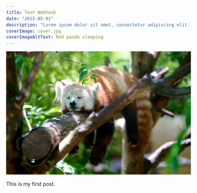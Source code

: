 ```yaml
---
title: Test Webhook
date: "2015-05-01"
description: "Lorem ipsum dolor sit amet, consectetur adipiscing elit. Proin tellus libero, eleifend nec egestas ut, gravida sed nisi. Orci varius natoque penatibus et magnis dis parturient montes, nascetur ridiculus mus. Duis ac dolor euismod, rhoncus sem in, convallis quam. Quisque ut gravida sapien, ut molestie felis. Orci varius natoque penatibus et magnis dis parturient montes, nascetur ridiculus mus. Ut vel placerat metus, vel porta neque. Integer eget lacus quis ante mattis pellentesque. Phasellus auctor est ligula, et scelerisque quam hendrerit in. Quisque placerat odio eget molestie venenatis."
coverImage: cover.jpg
coverImageAltText: Red panda sleeping
---
```


![Red panda sleeping](./cover.jpg)

This is my first post.
